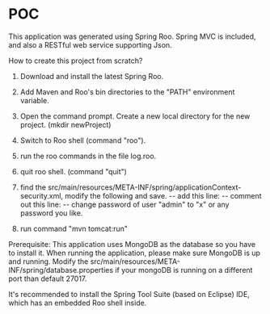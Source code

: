 POC
===

This application was generated using Spring Roo. Spring MVC is included, and also a RESTful web service supporting Json.

How to create this project from scratch?


1. Download and install the latest Spring Roo.
2. Add Maven and Roo's bin directories to the "PATH" environment variable.
3. Open the command prompt. Create a new local directory for the new project. (mkdir newProject)
4. Switch to Roo shell (command "roo").
5. run the roo commands in the file log.roo.
6. quit roo shell.  (command "quit")
7. find the src/main/resources/META-INF/spring/applicationContext-security.xml, modify the following and save.
    -- add this line: <intercept-url pattern="/locations/**" access="hasRole('ROLE_ADMIN')" />
    -- comment out this line: <password-encoder hash="sha-256" />
    -- change password of user "admin" to "x" or any password you like.

8. run command "mvn tomcat:run"

Prerequisite: This application uses MongoDB as the database so you have to install it.
When running the application, please make sure MongoDB is up and running.
Modify the src/main/resources/META-INF/spring/database.properties if your mongoDB is running on a different port than default 27017.

It's recommended to install the Spring Tool Suite (based on Eclipse) IDE, which has an embedded Roo shell inside.





